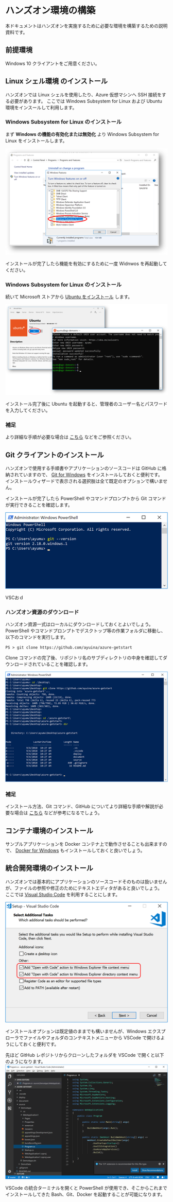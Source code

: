 # ハンズオン環境の構築

本ドキュメントはハンズオンを実施するために必要な環境を構築するための説明資料です。

## 前提環境

Windows 10 クライアントをご用意ください。


## Linux シェル環境 のインストール

ハンズオンでは Linux シェルを使用したり、Azure 仮想マシンへ SSH 接続をする必要があります。
ここでは Windows Subsystem for Linux および Ubuntu 環境をインスールして利用します。

### Windows Subsystem for Linux のインストール

まず **Windows の機能の有効化または無効化** より Windows Subsystem for Linux をインストールします。

![WSLのインストール](./image/install-wsl.png)

インストールが完了したら機能を有効にするために一度 Widnwos を再起動してください。

### Windows Subsystem for Linux のインストール

続いて Microsoft ストアから 
[Ubuntu をインストール](https://www.microsoft.com/store/productId/9NBLGGH4MSV6)
します。

![Ubuntu のインストール](./image/install-ubuntu.png)

インストール完了後に Ubuntu を起動すると、管理者のユーザー名とパスワードを入力してください。

### 補足
より詳細な手順が必要な場合は
[こちら](http://www.atmarkit.co.jp/ait/articles/1608/08/news039.html)
などをご参照ください。


## Git クライアントのインストール

ハンズオンで使用する手順書やアプリケーションのソースコードは GitHub に格納されていますので、
[Git for Windows](https://gitforwindows.org/) 
をインストールしておくと便利です。
インストールウィザードで表示される選択肢は全て既定のオプションで構いません。

インストールが完了したら PowerShell やコマンドプロンプトから Git コマンドが実行できることを確認します。

![Git Version](./image/git-installed.png)

VSCおｄ
### ハンズオン資源のダウンロード

ハンズオン資源一式はローカルにダウンロードしておくとよいでしょう。PowerShell やコマンドプロンプトでデスクトップ等の作業フォルダに移動し、以下のコマンドを実行します。

```
PS > git clone https://github.com/ayuina/azure-getstart
```

Clone コマンドの完了後、リポジトリ名のサブディレクトリの中身を確認してダウンロードされていることを確認します。

![リポジトリのクローン](./image/git-clone.png)

### 補足
インストール方法、Git コマンド、GitHub についてより詳細な手順や解説が必要な場合は
[こちら](http://www.atmarkit.co.jp/ait/articles/1603/31/news026.html)
などが参考になるでしょう。

## コンテナ環境のインストール

サンプルアプリケーションを Docker コンテナ上で動作させることも出来ますので、
[Docker for Windows](https://docs.docker.com/docker-for-windows/)
もインストールしておくと良いでしょう。



## 統合開発環境のインストール

ハンズオンでは基本的にアプリケーションのソースコードそのものは扱いませんが、ファイルの参照や修正のためにテキストエディタがあると良いでしょう。
ここでは
[Visual Studio Code](https://code.visualstudio.com/)
 を利用することにします。

![VSCodeのインストール](./image/install-code.png)

インストールオプションは既定値のままでも構いませんが、Windows エクスプローラでファイルやフォルダのコンテキストメニューから VSCode で開けるようにしておくと便利です。

先ほど GitHub レポジトリからクローンしたフォルダを VSCode で開くと以下のようになります。
![VSCodeで開く](./image/open-repo-with-code.png)

VSCode の統合ターミナルを開くと PowerShell が使用でき、そこからこれまでインストールしてきた  Bash、Git、Docker を起動することが可能になります。
